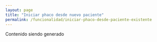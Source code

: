 ```yaml
---
layout: page
title: "Iniciar phaco desde nuevo paciente"
permalink: /funcionalidad/iniciar-phaco-desde-paciente-existente
---
```





Contenido siendo generado
